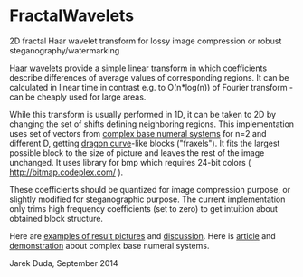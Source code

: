 FractalWavelets
===============

2D fractal Haar wavelet transform for lossy image compression or robust steganography/watermarking

[Haar wavelets](http://en.wikipedia.org/wiki/Haar_wavelet) provide a simple linear transform in which coefficients describe differences of average values of corresponding regions. It can be calculated in linear time in contrast e.g. to O(n*log(n)) of Fourier transform - can be cheaply used for large areas.

While this transform is usually performed in 1D, it can be taken to 2D by changing the set of shifts defining neighboring regions. This implementation uses set of vectors from [complex base numeral systems](http://en.wikipedia.org/wiki/Complex_base_systems) for n=2 and different D, getting [dragon curve](http://en.wikipedia.org/wiki/Dragon_curve)-like blocks ("fraxels"). It fits the largest possible block to the size of picture and leaves the rest of the image unchanged. It uses library for bmp which requires 24-bit colors ( http://bitmap.codeplex.com/ ).

These coefficients should be quantized for image compression purpose, or slightly modified for steganographic purpose. The current implementation only trims high frequency coefficients (set to zero) to get intuition about obtained block structure.

Here are [examples of result pictures](https://www.dropbox.com/s/5stektdr8f5ol3e/fravelets.png) and [discussion](http://encode.su/threads/2045-2D-fractal-Haar-wavelet-transform-%28implemented%29). Here is  [article](http://arxiv.org/abs/0712.1309) and [demonstration](http://demonstrations.wolfram.com/NumberSystemsUsingAComplexBase/) about complex base numeral systems.

Jarek Duda, September 2014
